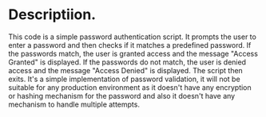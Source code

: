 # Descriptiion.
This code is a simple password authentication script. It prompts the user to enter a password and then checks if it matches a predefined password. If the passwords match, the user is granted access and the message "Access Granted" is displayed. If the passwords do not match, the user is denied access and the message "Access Denied" is displayed. The script then exits.
It's a simple implementation of password validation, it will not be suitable for any production environment as it doesn't have any encryption or hashing mechanism for the password and also it doesn't have any mechanism to handle multiple attempts.
